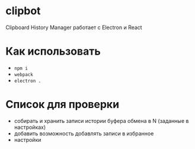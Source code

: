 # clipbot
Clipboard History Manager работает с Electron и React

# Как использовать
- `npm i`
- `webpack`
- `electron .`

# Список для проверки

- собирать и хранить записи истории буфера обмена в N (заданные в настройках)
- добавить возможность добавлять записи в избранное
- настройки

